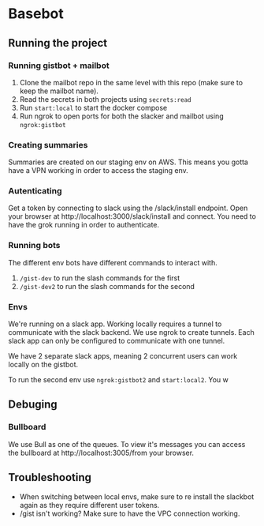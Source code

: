 # Basebot

## Running the project

### Running gistbot + mailbot

1. Clone the mailbot repo in the same level with this repo (make sure to keep the mailbot name).
2. Read the secrets in both projects using `secrets:read`
3. Run `start:local` to start the docker compose
4. Run ngrok to open ports for both the slacker and mailbot using `ngrok:gistbot`

### Creating summaries

Summaries are created on our staging env on AWS. This means you gotta have a VPN working in order to access the staging env.

### Autenticating

Get a token by connecting to slack using the /slack/install endpoint. Open your browser at http://localhost:3000/slack/install and connect. You need to have the grok running in order to authenticate.

### Running bots

The different env bots have different commands to interact with.

1. `/gist-dev` to run the slash commands for the first
2. `/gist-dev2` to run the slash commands for the second

### Envs

We're running on a slack app. Working locally requires a tunnel to communicate with the slack backend. We use ngrok to create tunnels. Each slack app can only be configured to communicate with one tunnel.

We have 2 separate slack apps, meaning 2 concurrent users can work locally on the gistbot.

To run the second env use `ngrok:gistbot2` and `start:local2`. You w

## Debuging

### Bullboard

We use Bull as one of the queues. To view it's messages you can access the bullboard at http://localhost:3005/from your browser.

## Troubleshooting

- When switching between local envs, make sure to re install the slackbot again as they require different user tokens.
- /gist isn't working? Make sure to have the VPC connection working.
